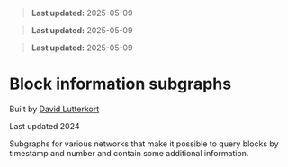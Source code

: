 > **Last updated:** 2025-05-09

> **Last updated:** 2025-05-09

> **Last updated:** 2025-05-09

# Block information subgraphs

Built by [David Lutterkort](https://github.com/lutter)

Last updated 2024

Subgraphs for various networks that make it possible to query blocks by
timestamp and number and contain some additional information.
